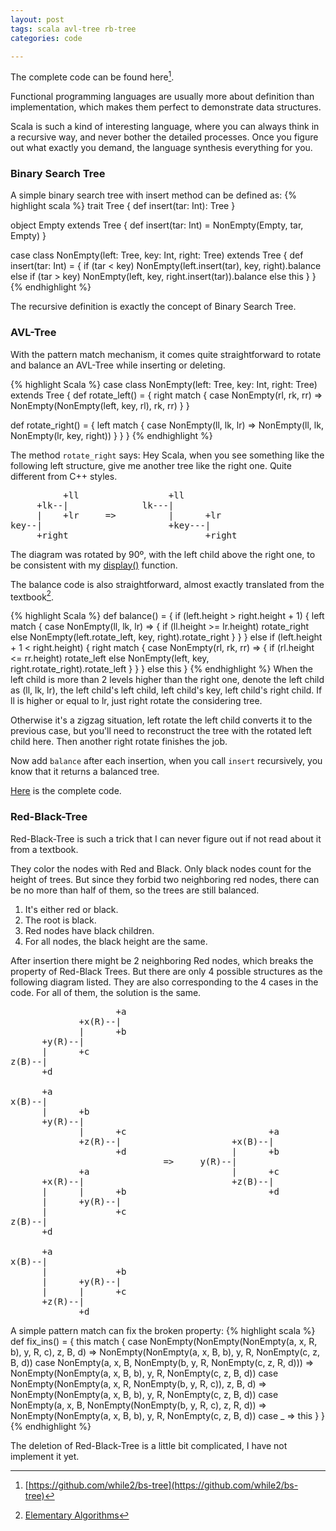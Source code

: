 ```yaml
---
layout: post
tags: scala avl-tree rb-tree 
categories: code

---
```


The complete code can be found here[^1].

Functional programming languages are usually more about definition than implementation, which makes them perfect to demonstrate data structures.

Scala is such a kind of interesting language, where you can always think in a recursive way, and never bother the detailed processes. 
Once you figure out what exactly you demand, the language synthesis everything for you.

### Binary Search Tree
A simple binary search tree with insert method can be defined as:
{% highlight scala %}
trait Tree {
  def insert(tar: Int): Tree
}

object Empty extends Tree {
  def insert(tar: Int) = NonEmpty(Empty, tar, Empty)
}

case class NonEmpty(left: Tree, key: Int, right: Tree) extends Tree {
  def insert(tar: Int) = {
    if (tar < key)
      NonEmpty(left.insert(tar), key, right).balance
    else if (tar > key)
      NonEmpty(left, key, right.insert(tar)).balance
    else
      this
  }
}
{% endhighlight %}

The recursive definition is exactly the concept of Binary Search Tree.

### AVL-Tree
With the pattern match mechanism, it comes quite straightforward to rotate and balance an AVL-Tree while inserting or deleting.

{% highlight Scala %}
case class NonEmpty(left: Tree, key: Int, right: Tree) extends Tree {
  def rotate_left() = {
    right match {
      case NonEmpty(rl, rk, rr) => NonEmpty(NonEmpty(left, key, rl), rk, rr)
    }
  }
  
  def rotate_right() = {
    left match {
      case NonEmpty(ll, lk, lr) => NonEmpty(ll, lk, NonEmpty(lr, key, right))
    }
  }
}
{% endhighlight %}

The method `rotate_right` says: Hey Scala, when you see something like the following left structure, give me another tree like the right one. Quite different from C++ styles.
<pre>
          +ll                 +ll
     +lk--|              lk---|
     |    +lr     =>          |      +lr
key--|                        +key---|
     +right                          +right
</pre>
The diagram was rotated by 90º, with the left child above the right one, to be consistent with my [display()](https://github.com/while2/bs-tree/blob/master/AVLTree.scala) function.

The balance code is also straightforward, almost exactly translated from the textbook[^2].

{% highlight Scala %}
  def balance() = {
    if (left.height > right.height + 1) {
      left match {
        case NonEmpty(ll, lk, lr) => {
          if (ll.height >= lr.height) rotate_right
          else NonEmpty(left.rotate_left, key, right).rotate_right
        }
      }
    } else if (left.height + 1 < right.height) {
      right match {
        case NonEmpty(rl, rk, rr) => {
          if (rl.height <= rr.height) rotate_left
          else NonEmpty(left, key, right.rotate_right).rotate_left
        }
      }
    } else
      this
  }
{% endhighlight %}
When the left child is more than 2 levels higher than the right one, denote the left child as (ll, lk, lr), the left child's left child, left child's key, left child's right child.
If ll is higher or equal to lr, just right rotate the considering tree. 

Otherwise it's a zigzag situation, left rotate the left child converts it to the previous case, but you'll need to reconstruct the tree with the rotated left child here. Then another right rotate finishes the job.

Now add `balance` after each insertion, when you call `insert` recursively, you know that it returns a balanced tree.

[Here](https://github.com/while2/bs-tree/blob/master/AVLTree.scala) is the complete code.

### Red-Black-Tree
Red-Black-Tree is such a trick that I can never figure out if not read about it from a textbook.

They color the nodes with Red and Black. Only black nodes count for the height of trees. But since they forbid two neighboring red nodes, there can be no more than half of them, so the trees are still balanced.

1. It's either red or black.
2. The root is black.
3. Red nodes have black children.
4. For all nodes, the black height are the same.

After insertion there might be 2 neighboring Red nodes, which breaks the property of Red-Black Trees. But there are only 4 possible structures as the following diagram listed. They are also corresponding to the 4 cases in the code. For all of them, the solution is the same.

<pre>
                    +a
             +x(R)--|
             |      +b
      +y(R)--|
      |      +c
z(B)--|
      +d
      
      +a
x(B)--|
      |      +b
      +y(R)--|
             |      +c                           +a
             +z(R)--|                     +x(B)--|
                    +d                    |      +b
                             =>     y(R)--|
             +a                           |      +c             
      +x(R)--|                            +z(B)--|
      |      |      +b                           +d
      |      +y(R)--|
      |             +c
z(B)--|
      +d
      
      +a
x(B)--|
      |             +b
      |      +y(R)--|
      |      |      +c
      +z(R)--|
             +d
</pre>
A simple pattern match can fix the broken property:
{% highlight scala %}
  def fix_ins() = {
    this match {
      case NonEmpty(NonEmpty(NonEmpty(a, x, R, b), y, R, c), z, B, d) => NonEmpty(NonEmpty(a, x, B, b), y, R, NonEmpty(c, z, B, d))
      case NonEmpty(a, x, B, NonEmpty(b, y, R, NonEmpty(c, z, R, d))) => NonEmpty(NonEmpty(a, x, B, b), y, R, NonEmpty(c, z, B, d))
      case NonEmpty(NonEmpty(a, x, R, NonEmpty(b, y, R, c)), z, B, d) => NonEmpty(NonEmpty(a, x, B, b), y, R, NonEmpty(c, z, B, d))
      case NonEmpty(a, x, B, NonEmpty(NonEmpty(b, y, R, c), z, R, d)) => NonEmpty(NonEmpty(a, x, B, b), y, R, NonEmpty(c, z, B, d))
      case _ => this
    }
  }
{% endhighlight %}

The deletion of Red-Black-Tree is a little bit complicated, I have not implement it yet.

[^1]: [https://github.com/while2/bs-tree](https://github.com/while2/bs-tree)
[^2]: [Elementary Algorithms](https://sites.google.com/site/algoxy/home)